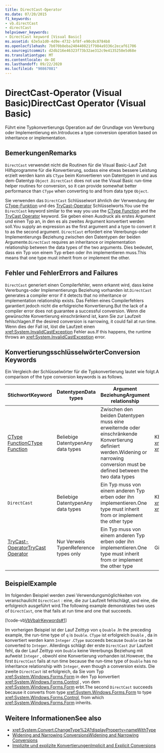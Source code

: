 ```yaml
---
title: DirectCast-Operator
ms.date: 07/20/2015
f1_keywords:
- vb.directCast
- directCast
helpviewer_keywords:
- DirectCast keyword [Visual Basic]
ms.assetid: 63e5a1d0-4d9e-4732-bf8f-e90c0c8784b8
ms.openlocfilehash: 7b070b8eba240440821f7984a9336c2ecaf61706
ms.sourcegitcommit: d2db216e46323f73b32ae312c9e4135258e5d68e
ms.translationtype: MT
ms.contentlocale: de-DE
ms.lasthandoff: 09/22/2020
ms.locfileid: "90867081"
---
```

# <a name="directcast-operator-visual-basic"></a><span data-ttu-id="c5cc3-102">DirectCast-Operator (Visual Basic)</span><span class="sxs-lookup"><span data-stu-id="c5cc3-102">DirectCast Operator (Visual Basic)</span></span>

<span data-ttu-id="c5cc3-103">Führt eine Typkonvertierungs Operation auf der Grundlage von Vererbung oder Implementierung ein.</span><span class="sxs-lookup"><span data-stu-id="c5cc3-103">Introduces a type conversion operation based on inheritance or implementation.</span></span>  
  
## <a name="remarks"></a><span data-ttu-id="c5cc3-104">Bemerkungen</span><span class="sxs-lookup"><span data-stu-id="c5cc3-104">Remarks</span></span>  

 <span data-ttu-id="c5cc3-105">`DirectCast` verwendet nicht die Routinen für die Visual Basic-Lauf Zeit Hilfsprogramme für die Konvertierung, sodass eine etwas bessere Leistung erzielt werden kann als `CType` beim Konvertieren von Datentypen in und aus dem-Datentyp `Object` .</span><span class="sxs-lookup"><span data-stu-id="c5cc3-105">`DirectCast` does not use the Visual Basic run-time helper routines for conversion, so it can provide somewhat better performance than `CType` when converting to and from data type `Object`.</span></span>  
  
 <span data-ttu-id="c5cc3-106">Sie verwenden das `DirectCast` Schlüsselwort ähnlich der Verwendung der [CType-Funktion](../functions/ctype-function.md) und des [TryCast-Operator](trycast-operator.md) Schlüsselworts.</span><span class="sxs-lookup"><span data-stu-id="c5cc3-106">You use the `DirectCast` keyword similar to the way you use the [CType Function](../functions/ctype-function.md) and the [TryCast Operator](trycast-operator.md) keyword.</span></span> <span data-ttu-id="c5cc3-107">Sie geben einen Ausdruck als erstes Argument und einen Typ an, in den es als zweites Argument konvertiert werden soll.</span><span class="sxs-lookup"><span data-stu-id="c5cc3-107">You supply an expression as the first argument and a type to convert it to as the second argument.</span></span> <span data-ttu-id="c5cc3-108">`DirectCast` erfordert eine Vererbungs-oder Implementierungs Beziehung zwischen den Datentypen der beiden Argumente.</span><span class="sxs-lookup"><span data-stu-id="c5cc3-108">`DirectCast` requires an inheritance or implementation relationship between the data types of the two arguments.</span></span> <span data-ttu-id="c5cc3-109">Dies bedeutet, dass ein Typ von einem Typ erben oder ihn implementieren muss.</span><span class="sxs-lookup"><span data-stu-id="c5cc3-109">This means that one type must inherit from or implement the other.</span></span>  
  
## <a name="errors-and-failures"></a><span data-ttu-id="c5cc3-110">Fehler und Fehler</span><span class="sxs-lookup"><span data-stu-id="c5cc3-110">Errors and Failures</span></span>  

 <span data-ttu-id="c5cc3-111">`DirectCast` generiert einen Compilerfehler, wenn erkannt wird, dass keine Vererbungs-oder Implementierungs Beziehung vorhanden ist.</span><span class="sxs-lookup"><span data-stu-id="c5cc3-111">`DirectCast` generates a compiler error if it detects that no inheritance or implementation relationship exists.</span></span> <span data-ttu-id="c5cc3-112">Das Fehlen eines Compilerfehlers garantiert jedoch nicht die erfolgreiche Konvertierung.</span><span class="sxs-lookup"><span data-stu-id="c5cc3-112">But the lack of a compiler error does not guarantee a successful conversion.</span></span> <span data-ttu-id="c5cc3-113">Wenn die gewünschte Konvertierung einschränkend ist, kann Sie zur Laufzeit fehlschlagen.</span><span class="sxs-lookup"><span data-stu-id="c5cc3-113">If the desired conversion is narrowing, it could fail at run time.</span></span> <span data-ttu-id="c5cc3-114">Wenn dies der Fall ist, löst die Laufzeit einen <xref:System.InvalidCastException> Fehler aus.</span><span class="sxs-lookup"><span data-stu-id="c5cc3-114">If this happens, the runtime throws an <xref:System.InvalidCastException> error.</span></span>  
  
## <a name="conversion-keywords"></a><span data-ttu-id="c5cc3-115">Konvertierungsschlüsselwörter</span><span class="sxs-lookup"><span data-stu-id="c5cc3-115">Conversion Keywords</span></span>  

 <span data-ttu-id="c5cc3-116">Ein Vergleich der Schlüsselwörter für die Typkonvertierung lautet wie folgt.</span><span class="sxs-lookup"><span data-stu-id="c5cc3-116">A comparison of the type conversion keywords is as follows.</span></span>  
  
|<span data-ttu-id="c5cc3-117">Stichwort</span><span class="sxs-lookup"><span data-stu-id="c5cc3-117">Keyword</span></span>|<span data-ttu-id="c5cc3-118">Datentypen</span><span class="sxs-lookup"><span data-stu-id="c5cc3-118">Data types</span></span>|<span data-ttu-id="c5cc3-119">Argument Beziehung</span><span class="sxs-lookup"><span data-stu-id="c5cc3-119">Argument relationship</span></span>|<span data-ttu-id="c5cc3-120">Laufzeitfehler</span><span class="sxs-lookup"><span data-stu-id="c5cc3-120">Run-time failure</span></span>|  
|---|---|---|---|  
|[<span data-ttu-id="c5cc3-121">CType Function</span><span class="sxs-lookup"><span data-stu-id="c5cc3-121">CType Function</span></span>](../functions/ctype-function.md)|<span data-ttu-id="c5cc3-122">Beliebige Datentypen</span><span class="sxs-lookup"><span data-stu-id="c5cc3-122">Any data types</span></span>|<span data-ttu-id="c5cc3-123">Zwischen den beiden Datentypen muss eine erweiternde oder einschränkende Konvertierung definiert werden.</span><span class="sxs-lookup"><span data-stu-id="c5cc3-123">Widening or narrowing conversion must be defined between the two data types</span></span>|<span data-ttu-id="c5cc3-124">KEH <xref:System.InvalidCastException></span><span class="sxs-lookup"><span data-stu-id="c5cc3-124">Throws <xref:System.InvalidCastException></span></span>|  
|`DirectCast`|<span data-ttu-id="c5cc3-125">Beliebige Datentypen</span><span class="sxs-lookup"><span data-stu-id="c5cc3-125">Any data types</span></span>|<span data-ttu-id="c5cc3-126">Ein Typ muss von einem anderen Typ erben oder ihn implementieren.</span><span class="sxs-lookup"><span data-stu-id="c5cc3-126">One type must inherit from or implement the other type</span></span>|<span data-ttu-id="c5cc3-127">KEH <xref:System.InvalidCastException></span><span class="sxs-lookup"><span data-stu-id="c5cc3-127">Throws <xref:System.InvalidCastException></span></span>|  
|[<span data-ttu-id="c5cc3-128">TryCast-Operator</span><span class="sxs-lookup"><span data-stu-id="c5cc3-128">TryCast Operator</span></span>](trycast-operator.md)|<span data-ttu-id="c5cc3-129">Nur Verweis Typen</span><span class="sxs-lookup"><span data-stu-id="c5cc3-129">Reference types only</span></span>|<span data-ttu-id="c5cc3-130">Ein Typ muss von einem anderen Typ erben oder ihn implementieren.</span><span class="sxs-lookup"><span data-stu-id="c5cc3-130">One type must inherit from or implement the other type</span></span>|<span data-ttu-id="c5cc3-131">Gibt [nichts](../nothing.md) zurück.</span><span class="sxs-lookup"><span data-stu-id="c5cc3-131">Returns [Nothing](../nothing.md)</span></span>|  
  
## <a name="example"></a><span data-ttu-id="c5cc3-132">Beispiel</span><span class="sxs-lookup"><span data-stu-id="c5cc3-132">Example</span></span>  

 <span data-ttu-id="c5cc3-133">Im folgenden Beispiel werden zwei Verwendungsmöglichkeiten von veranschaulicht `DirectCast` : eine, die zur Laufzeit fehlschlägt, und eine, die erfolgreich ausgeführt wird.</span><span class="sxs-lookup"><span data-stu-id="c5cc3-133">The following example demonstrates two uses of `DirectCast`, one that fails at run time and one that succeeds.</span></span>  
  
 [!code-vb[VbVbalrKeywords#1](~/samples/snippets/visualbasic/VS_Snippets_VBCSharp/VbVbalrKeywords/VB/Class1.vb#1)]  
  
 <span data-ttu-id="c5cc3-134">Im vorherigen Beispiel ist der Lauf Zeittyp von `q` `Double` .</span><span class="sxs-lookup"><span data-stu-id="c5cc3-134">In the preceding example, the run-time type of `q` is `Double`.</span></span> <span data-ttu-id="c5cc3-135">`CType` ist erfolgreich `Double` , da in konvertiert werden kann `Integer` .</span><span class="sxs-lookup"><span data-stu-id="c5cc3-135">`CType` succeeds because `Double` can be converted to `Integer`.</span></span> <span data-ttu-id="c5cc3-136">Allerdings schlägt der erste `DirectCast` zur Laufzeit fehl, da der Lauf Zeittyp von `Double` keine Vererbungs Beziehung mit aufweist `Integer` , obwohl eine Konvertierung vorhanden ist.</span><span class="sxs-lookup"><span data-stu-id="c5cc3-136">However, the first `DirectCast` fails at run time because the run-time type of `Double` has no inheritance relationship with `Integer`, even though a conversion exists.</span></span> <span data-ttu-id="c5cc3-137">Die zweite `DirectCast` ist erfolgreich, da Sie vom Typ <xref:System.Windows.Forms.Form> in den Typ konvertiert <xref:System.Windows.Forms.Control> , von dem <xref:System.Windows.Forms.Form> erbt.</span><span class="sxs-lookup"><span data-stu-id="c5cc3-137">The second `DirectCast` succeeds because it converts from type <xref:System.Windows.Forms.Form> to type <xref:System.Windows.Forms.Control>, from which <xref:System.Windows.Forms.Form> inherits.</span></span>  
  
## <a name="see-also"></a><span data-ttu-id="c5cc3-138">Weitere Informationen</span><span class="sxs-lookup"><span data-stu-id="c5cc3-138">See also</span></span>

- <xref:System.Convert.ChangeType%2A?displayProperty=nameWithType>
- [<span data-ttu-id="c5cc3-139">Widening and Narrowing Conversions</span><span class="sxs-lookup"><span data-stu-id="c5cc3-139">Widening and Narrowing Conversions</span></span>](../../programming-guide/language-features/data-types/widening-and-narrowing-conversions.md)
- [<span data-ttu-id="c5cc3-140">Implizite und explizite Konvertierungen</span><span class="sxs-lookup"><span data-stu-id="c5cc3-140">Implicit and Explicit Conversions</span></span>](../../programming-guide/language-features/data-types/implicit-and-explicit-conversions.md)
